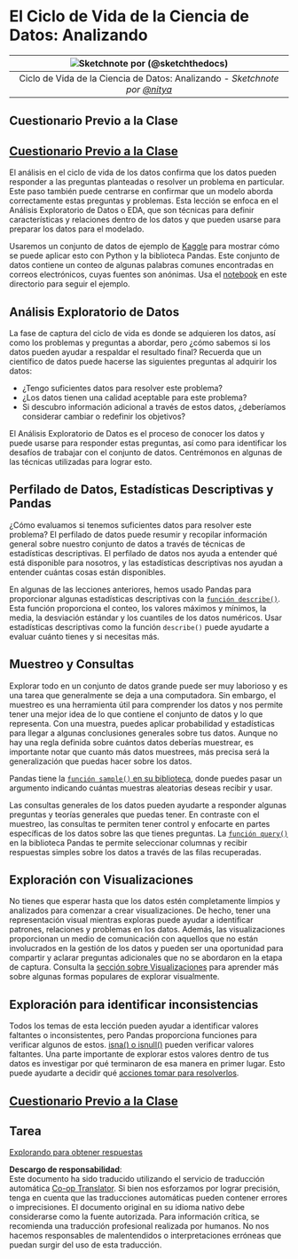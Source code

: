 <!--
CO_OP_TRANSLATOR_METADATA:
{
  "original_hash": "d92f57eb110dc7f765c05cbf0f837c77",
  "translation_date": "2025-08-24T22:18:10+00:00",
  "source_file": "4-Data-Science-Lifecycle/15-analyzing/README.md",
  "language_code": "es"
}
-->
# El Ciclo de Vida de la Ciencia de Datos: Analizando

|![ Sketchnote por [(@sketchthedocs)](https://sketchthedocs.dev) ](../../sketchnotes/15-Analyzing.png)|
|:---:|
| Ciclo de Vida de la Ciencia de Datos: Analizando - _Sketchnote por [@nitya](https://twitter.com/nitya)_ |

## Cuestionario Previo a la Clase

## [Cuestionario Previo a la Clase](https://purple-hill-04aebfb03.1.azurestaticapps.net/quiz/28)

El análisis en el ciclo de vida de los datos confirma que los datos pueden responder a las preguntas planteadas o resolver un problema en particular. Este paso también puede centrarse en confirmar que un modelo aborda correctamente estas preguntas y problemas. Esta lección se enfoca en el Análisis Exploratorio de Datos o EDA, que son técnicas para definir características y relaciones dentro de los datos y que pueden usarse para preparar los datos para el modelado.

Usaremos un conjunto de datos de ejemplo de [Kaggle](https://www.kaggle.com/balaka18/email-spam-classification-dataset-csv/version/1) para mostrar cómo se puede aplicar esto con Python y la biblioteca Pandas. Este conjunto de datos contiene un conteo de algunas palabras comunes encontradas en correos electrónicos, cuyas fuentes son anónimas. Usa el [notebook](../../../../4-Data-Science-Lifecycle/15-analyzing/notebook.ipynb) en este directorio para seguir el ejemplo.

## Análisis Exploratorio de Datos

La fase de captura del ciclo de vida es donde se adquieren los datos, así como los problemas y preguntas a abordar, pero ¿cómo sabemos si los datos pueden ayudar a respaldar el resultado final? 
Recuerda que un científico de datos puede hacerse las siguientes preguntas al adquirir los datos:
-   ¿Tengo suficientes datos para resolver este problema?
-   ¿Los datos tienen una calidad aceptable para este problema?
-   Si descubro información adicional a través de estos datos, ¿deberíamos considerar cambiar o redefinir los objetivos?

El Análisis Exploratorio de Datos es el proceso de conocer los datos y puede usarse para responder estas preguntas, así como para identificar los desafíos de trabajar con el conjunto de datos. Centrémonos en algunas de las técnicas utilizadas para lograr esto.

## Perfilado de Datos, Estadísticas Descriptivas y Pandas
¿Cómo evaluamos si tenemos suficientes datos para resolver este problema? El perfilado de datos puede resumir y recopilar información general sobre nuestro conjunto de datos a través de técnicas de estadísticas descriptivas. El perfilado de datos nos ayuda a entender qué está disponible para nosotros, y las estadísticas descriptivas nos ayudan a entender cuántas cosas están disponibles.

En algunas de las lecciones anteriores, hemos usado Pandas para proporcionar algunas estadísticas descriptivas con la [`función describe()`](https://pandas.pydata.org/pandas-docs/stable/reference/api/pandas.DataFrame.describe.html). Esta función proporciona el conteo, los valores máximos y mínimos, la media, la desviación estándar y los cuantiles de los datos numéricos. Usar estadísticas descriptivas como la función `describe()` puede ayudarte a evaluar cuánto tienes y si necesitas más.

## Muestreo y Consultas
Explorar todo en un conjunto de datos grande puede ser muy laborioso y es una tarea que generalmente se deja a una computadora. Sin embargo, el muestreo es una herramienta útil para comprender los datos y nos permite tener una mejor idea de lo que contiene el conjunto de datos y lo que representa. Con una muestra, puedes aplicar probabilidad y estadísticas para llegar a algunas conclusiones generales sobre tus datos. Aunque no hay una regla definida sobre cuántos datos deberías muestrear, es importante notar que cuanto más datos muestrees, más precisa será la generalización que puedas hacer sobre los datos.

Pandas tiene la [`función sample()` en su biblioteca](https://pandas.pydata.org/pandas-docs/stable/reference/api/pandas.DataFrame.sample.html), donde puedes pasar un argumento indicando cuántas muestras aleatorias deseas recibir y usar.

Las consultas generales de los datos pueden ayudarte a responder algunas preguntas y teorías generales que puedas tener. En contraste con el muestreo, las consultas te permiten tener control y enfocarte en partes específicas de los datos sobre las que tienes preguntas. 
La [`función query()`](https://pandas.pydata.org/pandas-docs/stable/reference/api/pandas.DataFrame.query.html) en la biblioteca Pandas te permite seleccionar columnas y recibir respuestas simples sobre los datos a través de las filas recuperadas.

## Exploración con Visualizaciones
No tienes que esperar hasta que los datos estén completamente limpios y analizados para comenzar a crear visualizaciones. De hecho, tener una representación visual mientras exploras puede ayudar a identificar patrones, relaciones y problemas en los datos. Además, las visualizaciones proporcionan un medio de comunicación con aquellos que no están involucrados en la gestión de los datos y pueden ser una oportunidad para compartir y aclarar preguntas adicionales que no se abordaron en la etapa de captura. Consulta la [sección sobre Visualizaciones](../../../../../../../../../3-Data-Visualization) para aprender más sobre algunas formas populares de explorar visualmente.

## Exploración para identificar inconsistencias
Todos los temas de esta lección pueden ayudar a identificar valores faltantes o inconsistentes, pero Pandas proporciona funciones para verificar algunos de estos. [isna() o isnull()](https://pandas.pydata.org/pandas-docs/stable/reference/api/pandas.isna.html) pueden verificar valores faltantes. Una parte importante de explorar estos valores dentro de tus datos es investigar por qué terminaron de esa manera en primer lugar. Esto puede ayudarte a decidir qué [acciones tomar para resolverlos](../../../../../../../../../2-Working-With-Data/08-data-preparation/notebook.ipynb).

## [Cuestionario Previo a la Clase](https://purple-hill-04aebfb03.1.azurestaticapps.net/quiz/27)

## Tarea

[Explorando para obtener respuestas](assignment.md)

**Descargo de responsabilidad**:  
Este documento ha sido traducido utilizando el servicio de traducción automática [Co-op Translator](https://github.com/Azure/co-op-translator). Si bien nos esforzamos por lograr precisión, tenga en cuenta que las traducciones automáticas pueden contener errores o imprecisiones. El documento original en su idioma nativo debe considerarse como la fuente autorizada. Para información crítica, se recomienda una traducción profesional realizada por humanos. No nos hacemos responsables de malentendidos o interpretaciones erróneas que puedan surgir del uso de esta traducción.